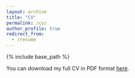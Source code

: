 ```yaml
---
layout: archive
title: "CV"
permalink: /cv/
author_profile: true
redirect_from:
  - /resume
---
```


{% include base_path %}


<p style="text-indent:0">You can download my full CV in PDF format <a href="../files/CV.pdf" class="textlink" target="_blank">here</a>.</p>

<object width="100%" height="100px" data="../files/CV.pdf" type="application/pdf">
<p style="text-indent:0"></p>
</object>
